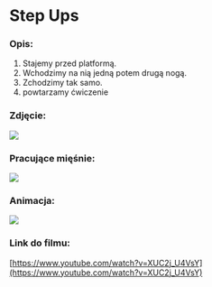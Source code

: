 # Step Ups

### Opis:
1. Stajemy przed platformą. 
2. Wchodzimy na nią jedną potem drugą nogą. 
3. Zchodzimy tak samo.
4. powtarzamy ćwiczenie

### Zdjęcie:
![](exercise/step_ups/photo.jpg)

### Pracujące mięśnie:
![](exercise/step_ups/miensnei.png)

### Animacja:
![](exercise/step_ups/step_ups.gif)

### Link do filmu:
[https://www.youtube.com/watch?v=XUC2j_U4VsY](https://www.youtube.com/watch?v=XUC2j_U4VsY)

